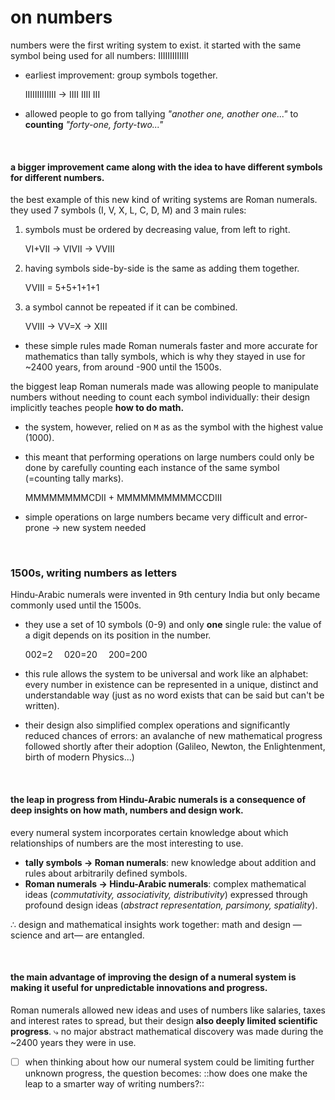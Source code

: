 # on numbers

numbers were the first writing system to exist. it started with the same symbol being used for all numbers:  IIIIIIIIIIIII

- earliest improvement: group symbols together.


   IIIIIIIIIIIII  →  IIII  IIII  III


- allowed people to go from tallying *"another one, another one..."* to **counting** *"forty-one, forty-two..."*

⠀  

#### a bigger improvement came along with the idea to have different symbols for different numbers.

the best example of this new kind of writing systems are Roman numerals. they used 7 symbols (I, V, X, L, C, D, M) and 3 main rules:

1. symbols must be ordered by decreasing value, from left to right.


   VI+VII → VIVII → VVIII


2. having symbols side-by-side is the same as adding them together.


   VVIII = 5+5+1+1+1
 

3. a symbol cannot be repeated if it can be combined.


   VVIII → VV=X → XIII


- these simple rules made Roman numerals faster and more accurate for mathematics than tally symbols, which is why they stayed in use for ~2400 years, from around -900 until the 1500s.

the biggest leap Roman numerals made was allowing people to manipulate numbers without needing to count each symbol individually: their design implicitly teaches people **how to do math.**


- the system, however, relied on `M` as as the symbol with the highest value (1000).
- this meant that performing operations on large numbers could only be done by carefully counting each instance of the same symbol (=counting tally marks).

   MMMMMMMMCDII + MMMMMMMMMMCCDIII

- simple operations on large numbers became very difficult and error-prone → new system needed

⠀  

### 1500s, writing numbers as letters

Hindu-Arabic numerals were invented in 9th century India but only became commonly used until the 1500s.

- they use a set of 10 symbols (0-9) and only **one** single rule: the value of a digit depends on its position in the number.

   002=2 ⠀   020=20 ⠀   200=200

- this rule allows the system to be universal and work like an alphabet: every number in existence can be represented in a unique, distinct and understandable way (just as no word exists that can be said but can't be written).
- their design also simplified complex operations and significantly reduced chances of errors: an avalanche of new mathematical progress followed shortly after their adoption (Galileo, Newton, the Enlightenment, birth of modern Physics...)

⠀ 

#### the leap in progress from Hindu-Arabic numerals is a consequence of deep insights on how math, numbers and design work.

every numeral system incorporates certain knowledge about which relationships of numbers are the most interesting to use.

- **tally symbols → Roman numerals**: new knowledge about addition and rules about arbitrarily defined symbols.
- **Roman numerals → Hindu-Arabic numerals**: complex mathematical ideas (*commutativity, associativity, distributivity*) expressed through profound design ideas (*abstract representation, parsimony, spatiality*).

∴   design and mathematical insights work together:
       math and design —science and art— are entangled.

⠀  

#### the main advantage of improving the design of a numeral system is making it useful for unpredictable innovations and progress.

Roman numerals allowed new ideas and uses of numbers like salaries, taxes and interest rates to spread, but their design **also deeply limited scientific progress**.
⤷ no major abstract mathematical discovery was made during the ~2400 years they were in use.

- [ ] when thinking about how our numeral system could be limiting further unknown progress, the question becomes: ::how does one make the leap to a smarter way of writing numbers?::
